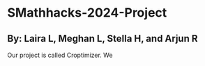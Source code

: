 # SMathhacks-2024-Project

## By: Laira L, Meghan L, Stella H, and Arjun R

Our project is called Croptimizer. We 
